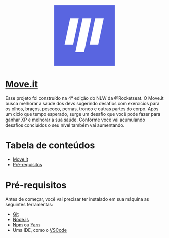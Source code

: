 <p align="center">
  <img src="https://github.com/uesleisuptitz/moveit/blob/main/public/logo192.png" alt="Move.it" />
</p>

# [Move.it](https://moveit-uesleisuptitz.vercel.app/)

<p>Esse projeto foi construído na 4ª edição do NLW da @Rocketseat. O Move.it busca melhorar a saúde dos devs sugerindo desafios com exercícios para os olhos, braços, pescoço, pernas, tronco e outras partes do corpo. Após um ciclo que tempo esperado, surge um desafio que você pode fazer para ganhar XP e melhorar a sua saúde. Conforme você vai acumulando desafios concluídos o seu nível também vai aumentando.
</>
  
Tabela de conteúdos
===================
<!--ts-->
   * [Move.it](#move.it)
   * [Pré-requisitos](#pré-requisitos)
<!--te-->

# Pré-requisitos

Antes de começar, você vai precisar ter instalado em sua máquina as seguintes ferramentas:
- [Git](https://git-scm.com)
- [Node.js](https://nodejs.org/en/)
- [Npm](https://www.npmjs.com/) ou [Yarn](https://yarnpkg.com/)
- Uma IDE, como o [VSCode](https://code.visualstudio.com/)


